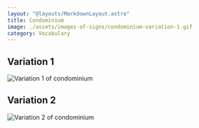 ```yaml
---
layout: "@layouts/MarkdownLayout.astro"
title: Condominium
image: ./assets/images-of-signs/condominium-variation-1.gif
category: Vocabulary
---
```


## Variation 1

![Variation 1 of condominium](@signs/condominium-variation-1.gif)

## Variation 2

![Variation 2 of condominium](@signs/condominium-variation-2.gif)
